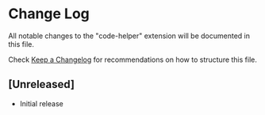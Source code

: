 # Change Log
All notable changes to the "code-helper" extension will be documented in this file.

Check [Keep a Changelog](http://keepachangelog.com/) for recommendations on how to structure this file.

## [Unreleased]
- Initial release